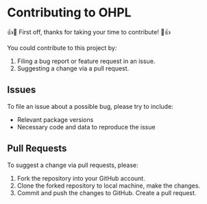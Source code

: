 # Contributing to OHPL

:+1::tada: First off, thanks for taking your time to contribute! :tada::+1:

You could contribute to this project by:

1. Filing a bug report or feature request in an issue.
2. Suggesting a change via a pull request.

## Issues

To file an issue about a possible bug, please try to include:

- Relevant package versions
- Necessary code and data to reproduce the issue

## Pull Requests

To suggest a change via pull requests, please:

1. Fork the repository into your GitHub account.
2. Clone the forked repository to local machine, make the changes.
3. Commit and push the changes to GitHub. Create a pull request.
